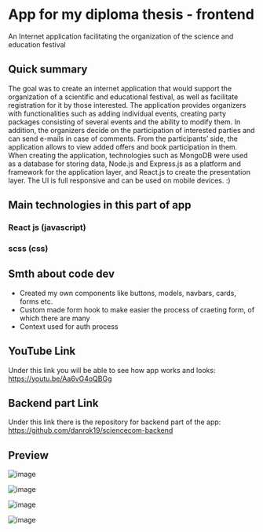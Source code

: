 # App for my diploma thesis - frontend

An Internet application facilitating the organization of the science and education festival

## Quick summary

The goal was to create an internet application that would support the organization of 
a scientific and educational festival, as well as facilitate registration for it by those interested. 
The application provides organizers with functionalities such as adding individual events, creating party 
packages consisting of several events and the ability to modify them. In addition, the organizers decide 
on the participation of interested parties and can send e-mails in case of comments. From the 
participants’ side, the application allows to view added offers and book participation in them. 
When creating the application, technologies such as MongoDB were used as a database for storing 
data, Node.js and Express.js as a platform and framework for the application layer, and React.js to 
create the presentation layer. The UI is full responsive and can be used on mobile devices. :)

##  Main technologies in this part of app

### React js (javascript)
### scss (css)

## Smth about code dev

 - Created my own components like buttons, models, navbars, cards, forms etc. 
 - Custom made form hook to make easier the process of craeting form, of which there are many
 - Context used for auth process

## YouTube Link

Under this link you will be able to see how app works and looks: https://youtu.be/Aa6vG4oQBGg
## Backend part Link

Under this link there is the repository for backend part of the app: https://github.com/danrok19/sciencecom-backend

## Preview

![image](https://github.com/user-attachments/assets/8b433e1d-bb12-4a7e-a1e4-cf974161be83)

![image](https://github.com/user-attachments/assets/2a9fb56b-9189-4697-9ace-bbb66efd49be)

![image](https://github.com/user-attachments/assets/1b07ad02-9988-4382-ab84-56f5d13fcc39)

![image](https://github.com/user-attachments/assets/c003cf51-c164-4a72-8efc-d021d26b80d3)
